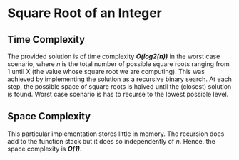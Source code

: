 # Square Root of an Integer

## Time Complexity
The provided solution is of time complexity ***O(log2(n))*** in the worst case scenario, where *n* is the total number of possible square roots ranging from 1 until X (the value whose square root we are computing). This was achieved by implementing the solution as a recursive binary search. At each step, the possible space of square roots is halved until the (closest) solution is found. Worst case scenario is has to recurse to the lowest possible level.

## Space Complexity
This particular implementation stores little in memory. The recursion does add to the function stack but it does so independently of *n*. Hence, the space complexity is ***O(1)***.